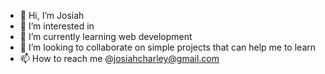 - 👋 Hi, I’m Josiah
- 👀 I’m interested in
- 🌱 I’m currently learning web development
- 💞️ I’m looking to collaborate on simple projects that can help me to learn
- 📫 How to reach me @josiahcharley@gmail.com

<!---
joich7/joich7 is a ✨ special ✨ repository because its `README.md` (this file) appears on your GitHub profile.
You can click the Preview link to take a look at your changes.
--->
